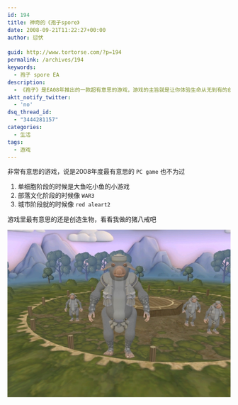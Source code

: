 ```yaml
---
id: 194
title: 神奇的《孢子spore》
date: 2008-09-21T11:22:27+00:00
author: 愆伏

guid: http://www.tortorse.com/?p=194
permalink: /archives/194
keywords:
  - 孢子 spore EA
description:
  - 《孢子》是EA08年推出的一款超有意思的游戏，游戏的主旨就是让你体验生命从无到有的创造过程
aktt_notify_twitter:
  - 'no'
dsq_thread_id:
  - "3444281157"
categories:
  - 生活
tags:
  - 游戏
---
```

非常有意思的游戏，说是2008年度最有意思的 `PC game` 也不为过

1. 单细胞阶段的时候是大鱼吃小鱼的小游戏
2. 部落文化阶段的时候像 `WAR3`
3. 城市阶段就的时候像 `red aleart2`

游戏里最有意思的还是创造生物，看看我做的猪八戒吧

![猪八戒](/wp-content/uploads/2008/09/cre_bajie-0700368d_sml.jpg)
